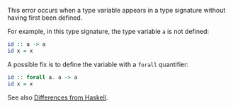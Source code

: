 This error occurs when a type variable appears in a type signature without having first been defined.

For example, in this type signature, the type variable `a` is not defined:

```purescript
id :: a -> a
id x = x
```

A possible fix is to define the variable with a `forall` quantifier:

```purescript
id :: forall a. a -> a
id x = x
```

See also [Differences from Haskell](Differences-from-Haskell.md).
